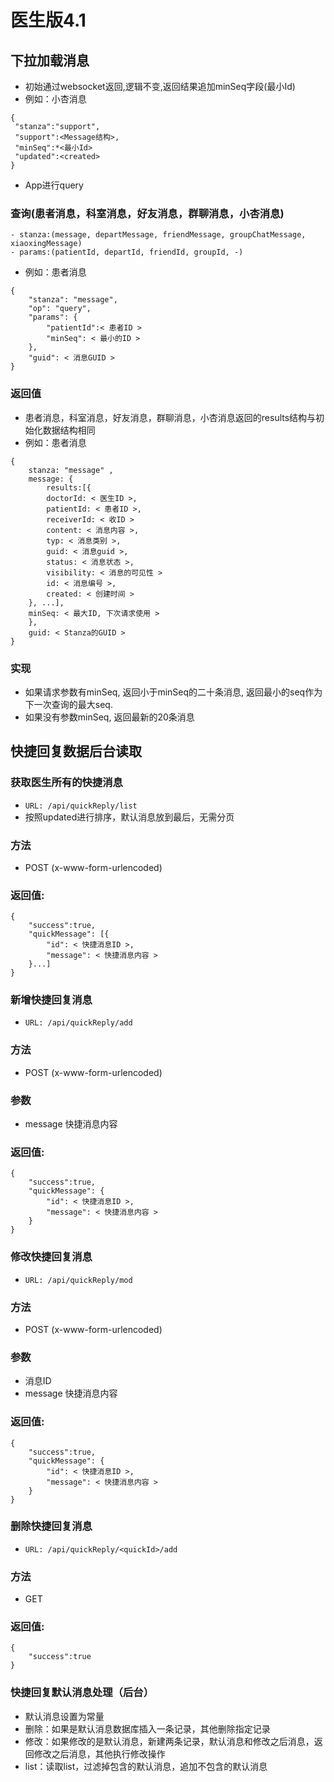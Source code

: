 # 医生版4.1

## 下拉加载消息
- 初始通过websocket返回,逻辑不变,返回结果追加minSeq字段(最小Id)
- 例如：小杏消息
```
{
 "stanza":"support",
 "support":<Message结构>,
 "minSeq":*<最小Id>
 "updated":<created>
}
```
- App进行query

### 查询(患者消息，科室消息，好友消息，群聊消息，小杏消息)
```
- stanza:(message, departMessage, friendMessage, groupChatMessage, xiaoxingMessage)
- params:(patientId, departId, friendId, groupId, -)
```
- 例如：患者消息
```
{
    "stanza": "message", 
    "op": "query",
    "params": {
        "patientId":< 患者ID >
        "minSeq": < 最小的ID >
    },
    "guid": < 消息GUID > 
}
```
### 返回值
- 患者消息，科室消息，好友消息，群聊消息，小杏消息返回的results结构与初始化数据结构相同
- 例如：患者消息
```
{
    stanza: "message" ,
    message: {
        results:[{
        doctorId: < 医生ID >,
        patientId: < 患者ID >,
        receiverId: < 收ID >
        content: < 消息内容 >,
        typ: < 消息类别 >,
        guid: < 消息guid >,
        status: < 消息状态 >,
        visibility: < 消息的可见性 >
        id: < 消息编号 >,
        created: < 创建时间 >
    }, ...],
    minSeq: < 最大ID, 下次请求使用 >
    },
    guid: < Stanza的GUID >
}
```
### 实现
- 如果请求参数有minSeq, 返回小于minSeq的二十条消息, 返回最小的seq作为下一次查询的最大seq.
- 如果没有参数minSeq, 返回最新的20条消息

## 快捷回复数据后台读取

### 获取医生所有的快捷消息

- `URL: /api/quickReply/list`
- 按照updated进行排序，默认消息放到最后，无需分页

### 方法

- POST (x-www-form-urlencoded)

### 返回值: 
```
{
    "success":true,
    "quickMessage": [{
        "id": < 快捷消息ID >,
        "message": < 快捷消息内容 >
    }...]
}
```
### 新增快捷回复消息

- `URL: /api/quickReply/add`

### 方法

- POST (x-www-form-urlencoded)

### 参数

- message 快捷消息内容

### 返回值: 
```
{
    "success":true,
    "quickMessage": {
        "id": < 快捷消息ID >,
        "message": < 快捷消息内容 >
    }
}
```
### 修改快捷回复消息

- `URL: /api/quickReply/mod`

### 方法

- POST (x-www-form-urlencoded)

### 参数

- 消息ID
- message 快捷消息内容

### 返回值: 
```
{
    "success":true,
    "quickMessage": {
        "id": < 快捷消息ID >,
        "message": < 快捷消息内容 >
    }
}
```
### 删除快捷回复消息

- `URL: /api/quickReply/<quickId>/add`

### 方法

- GET

### 返回值: 
```
{
    "success":true
}
```
### 快捷回复默认消息处理（后台）

- 默认消息设置为常量
- 删除：如果是默认消息数据库插入一条记录，其他删除指定记录
- 修改：如果修改的是默认消息，新建两条记录，默认消息和修改之后消息，返回修改之后消息，其他执行修改操作
- list：读取list，过滤掉包含的默认消息，追加不包含的默认消息
